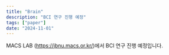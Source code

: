 ```yaml
---
title: "Brain"
description: "BCI 연구 진행 예정"
tags: ["paper"]
date: "2024-11-01"
---
```


MACS LAB (https://jbnu.macs.or.kr/)에서 BCI 연구 진행 예정입니다.